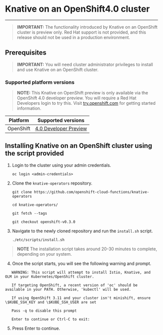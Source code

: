 # Knative on an OpenShift4.0 cluster
------

> **IMPORTANT:** The functionality introduced by Knative on an OpenShift cluster is preview only. Red Hat support is not provided, and this release should not be used in a production environment.

## Prerequisites

> **IMPORTANT:** You will need cluster administrator privileges to install and use Knative on an OpenShift cluster.

### Supported platform versions

> **NOTE:** This Knative on OpenShift preview is only available via the OpenShift 4.0 developer preview. You will require a Red Hat Developers login to try this. Visit [try.openshift.com](https://try.openshift.com/) for getting started information.

| Platform        | Supported versions           |
| ------------- |:-------------:|
| OpenShift      | [4.0 Developer Preview](https://try.openshift.com/)    |

## Installing Knative on an OpenShift cluster using the script provided

1. Login to the cluster using your admin credentials.

   `oc login <admin-credentials>`
   
2. Clone the `knative-operators` repository.

    `git clone https://github.com/openshift-cloud-functions/knative-operators`
   
    `cd knative-operators/` 
   
    `git fetch --tags`   
   
    `git checkout openshift-v0.3.0`   


3. Navigate to the newly cloned repository and run the `install.sh` script.

   `./etc/scripts/install.sh`  

>**NOTE** The installation script takes around 20-30 minutes to complete, depending on your system.

4. Once the script starts, you will see the following warning and prompt.

```
   WARNING: This script will attempt to install Istio, Knative, and OLM in your Kubernetes/OpenShift cluster.
    
   If targeting OpenShift, a recent version of 'oc' should be available in your PATH. Otherwise, 'kubectl' will be used.

   If using OpenShift 3.11 and your cluster isn't minishift, ensure \$KUBE_SSH_KEY and \$KUBE_SSH_USER are set

   Pass -q to disable this prompt
 
   Enter to continue or Ctrl-C to exit:
```

5. Press Enter to continue.
